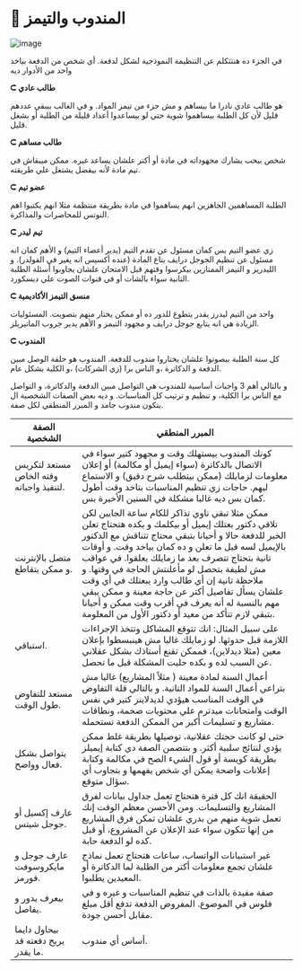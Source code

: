# 👥 المندوب والتيمز

![image](https://i.gifer.com/4APT.gif)

في الجزء ده هنتتكلم عن التنظيمة النموذجية لشكل لدفعة. أي شخص من الدفعة بياخد واحد من الأدوار ديه

**⮈ طالب عادي**

هو طالب عادي نادرا ما بيساهم و مش جزء من تيمز المواد. و في الغالب بيبقي عددهم قليل لأن كل الطلبة بيساهموا شوية حتي لو بيساعدوا أعداد قليلة من الطلبة أو بشغل قليل.

**⮈ طالب مساهم**

شخص بيحب يشارك مجهوداته في مادة أو أكتر علشان يساعد غيره. ممكن ميبقاش في تيم مادة لأنه بيفضل يشتغل علي طريقته.

**⮈ عضو تيم**

الطلبة المساهمين الجاهزين انهم يساهموا في مادة بطريقة منتظمة مثلا انهم يكتبوا اهم النوتس للمحاضرات والمذاكرة.

**⮈ تيم ليدر**

زي عضو التيم بس كمان مسئول عن تقدم التيم (يدير أعضاء التيم) و الأهم كمان انه مسئول عن تنظيم الجوجل درايف بتاع المادة (عنده أكسيس انه يغير في الفولدر). و الليدريز و التيمز الممتازين بيكرسوا وقتهم قبل الامتحان علشان يجاوبوا أسئلة الطلبة التانية سواء بالشات أو في قنوات الصوت علي ديسكورد. 

**⮈ منسق التيمز الأكاديمية**

واحد من التيم ليدرز يقدر يتطوع للدور ده أو ممكن يختار منهم بتصويت. المسئوليات الزيادة هي انه يتابع جوجل درايف و مجهود التيمز و الأهم يدير جروب الماتيريلز. 

**⮈ المندوب**

كل سنة الطلبة بيصوتوا علشان يختاروا مندوب للدفعة. المندوب هو حلقة الوصل مبين الدفعة و الدكاترة ،و الناس برا (زي الشركات) ،و الكلية بشكل عام.

و بالتالي أهم 3 واجبات أساسية للمندوب هي التواصل مبين الدفعة والدكاترة، و التواصل مع الناس برا الكلية، و تنظيم و ترتيب كل المناسبات. و ديه بعض الصفات الشخصية ال بتكون مندوب جامد و المبرر المنطقي لكل صفة.

| الصفة الشخصية | المبرر المنطقي |
|------------------|---------|
| مستعد لتكريس وقته الخاص لتنفيذ واجباته. | كونك المندوب بيستهلك وقت و مجهود كتير سواء في الاتصال بالدكاترة (سواء إيميل أو مكالمة) أو إعلان معلومات لزمايلك (ممكن بيتطلب شرح دقيق) و الاستماع ليهم. حاجات زي تنظيم المناسبات بتاخد وقت أطول كمان بس ديه غالبا مشكلة في السنين الأخيرة بس. |
 متصل بالإنترنت و ممكن يتقاطع. | ممكن مثلا تبقي ناوي تذاكر للكام ساعة الجايين لكن تلاقي دكتور بعتلك إيميل أو بيكلمك و بكده هتحتاج تعلن الخبر للدفعة حالا و أحيانا بتبقي محتاج تتناقش مع الدكتور بالإيميل لسه قبل ما تعلن و ده كمان بياخد وقت. و أوقات تانية بتحتاج تتصرف بعد ما زمايلك يعلقوا. في عواقب مش لطيفة بتحصل لو مأعلنتش الحاجة في وقتها. و ملاحظة تانية إن أي طالب وارد يبعتلك في أي وقت علشان يسأل تفاصيل أكتر عن حاجة معينة و ممكن يبقي مهم بالنسبة له أنه يعرف في أقرب وقت ممكن و أحيانا بتبقي لازم تتأكد من معيد أو دكتور الأول من المعلومة.|
| استباقي. | على سبيل المثال: انك تتوقع المشاكل وتتخذ الإجراءات اللازمة قبل حدوثها. لو زمايلك غالبا مش هينبسطوا بإعلان معين (مثلا ديدلاين)، فممكن تقنع أستاذك بشكل عقلاني عن السبب لده و بكده حليت المشكلة قبل ما تحصل. |
| مستعد للتفاوض طول الوقت. | أعمال السنة لمادة معينة ( مثلاً المشاريع) غالبا مش بتراعي أعمال السنة للمواد التانية. و بالتالي قلة التفاوض في الوقت المناسب هيؤدي لديدلاينز كتير في نفس الوقت وامتحانات ميدترم علي محتويات ضخمة، ونطاقات مشاريع و تسليمات أكبر من الممكن الدفعة تستحمله. |
| يتواصل بشكل فعال وواضح. | حتى لو كانت حجتك عقلانية، توصيلها بطريقة غلط ممكن يؤدي لنتائج سلبية أكثر. و بتتضمن الصفة دي كتابة إيميلز بطريقة كويسة أو قول الشيء الصح في مكالمة وكتابة إعلانات واضحة يمكن أي شخص يفهمها و بتجاوب أي سؤال متوقع. |
| عارف إكسيل أو جوجل شيتس. | الحقيقة انك كل فترة هتحتاج تعمل جداول بيانات لفرق المشاريع والتسليمات. ومن الأحسن معظم الوقت إنك تعمل شوية منهم من بدري علشان تمكن فرق المشاريع من إنها تتكون سواء عند الإعلان عن المشروع، أو قبل كده لو الدفعة حابة. |
| عارف جوجل و مايكروسوفت فورمز. |غير استبيانات الواتساب، ساعات هتحتاج تعمل نماذج علشان تجمع معلومات أكتر من الطلبة لما الدكاترة أو المعيدين يطلبوا. |
| بيعرف يدور و يفاصل. | صفة مفيدة بالذات في تنظيم المناسبات و غيره و في فلوس في الموضوع. المفروض الدفعة تدفع أقل مبلغ مقابل أحسن جودة. |
| بيحاول دايما يريح دفعته قد ما يقدر. | أساس أي مندوب. |